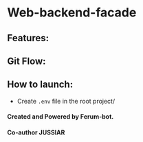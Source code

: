 # Web-backend-facade

## Features:

## Git Flow:

## How to launch:
* Create `.env` file in the root project/

#### Created and Powered by Ferum-bot.

#### Co-author JUSSIAR